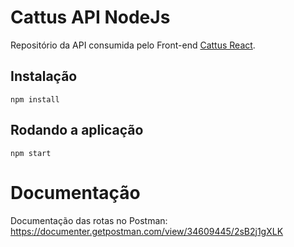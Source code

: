 # Cattus API NodeJs

Repositório da API consumida pelo Front-end [Cattus React](https://github.com/Kawamotus/cattus-react).

## Instalação

    npm install

## Rodando a aplicação

    npm start
    
# Documentação

Documentação das rotas no Postman:
https://documenter.getpostman.com/view/34609445/2sB2j1gXLK
